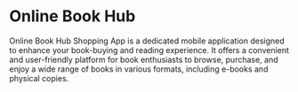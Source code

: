 # Online Book Hub

Online Book Hub Shopping App is a dedicated mobile application designed to enhance your book-buying and reading experience. It offers a convenient and user-friendly platform for book enthusiasts to browse, purchase, and enjoy a wide range of books in various formats, including e-books and physical copies.